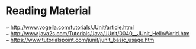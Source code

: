 # Reading Material

~ http://www.vogella.com/tutorials/JUnit/article.html  
~ http://www.java2s.com/Tutorials/Java/JUnit/0040__JUnit_HelloWorld.htm  
~ https://www.tutorialspoint.com/junit/junit_basic_usage.htm  
